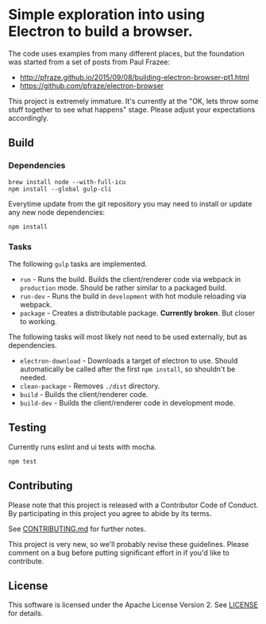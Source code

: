 # Simple exploration into using Electron to build a browser.

The code uses examples from many different places, but the foundation was started from a set of posts from Paul Frazee:

* http://pfraze.github.io/2015/09/08/building-electron-browser-pt1.html
* https://github.com/pfraze/electron-browser

This project is extremely immature. It's currently at the "OK, lets throw some
stuff together to see what happens" stage. Please adjust your expectations
accordingly.


## Build

### Dependencies

```
brew install node --with-full-icu
npm install --global gulp-cli
```

Everytime update from the git repository you may need to install or update any new node dependencies:
```
npm install
```

### Tasks

The following `gulp` tasks are implemented.

* `run` - Runs the build. Builds the client/renderer code via webpack in `production` mode. Should be rather similar to a packaged build.
* `run-dev` - Runs the build in `development` with hot module reloading via webpack.
* `package` - Creates a distributable package. **Currently broken**. But closer to working.

The following tasks will most likely not need to be used externally, but as dependencies.

* `electron-download` - Downloads a target of electron to use. Should automatically be called after the first `npm install`, so shouldn't be needed.
* `clean-package` - Removes `./dist` directory.
* `build` - Builds the client/renderer code.
* `build-dev` - Builds the client/renderer code in development mode.


## Testing

Currently runs eslint and ui tests with mocha.

```
npm test
```

## Contributing

Please note that this project is released with a Contributor Code of Conduct.
By participating in this project you agree to abide by its terms.

See [CONTRIBUTING.md](/CONTRIBUTING.md) for further notes.

This project is very new, so we'll probably revise these guidelines. Please
comment on a bug before putting significant effort in if you'd like to
contribute.


## License

This software is licensed under the Apache License Version 2.
See [LICENSE](/LICENSE) for details.
